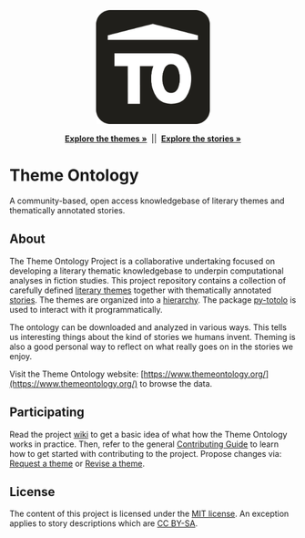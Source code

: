 <p align="center">
  <a href="https://www.themeontology.org/">
    <img src="https://github.com/theme-ontology/tstp/blob/master/projects/favicon2021/avatar-384x384.png?raw=true" alt="LTO avatar" width="200" height="200">
  </a>
</p>
<p align="center">
  <a href="https://www.themeontology.org/themes"><strong>Explore the themes »</strong></a>
  &nbsp;||&nbsp;
  <a href="https://www.themeontology.org/stories"><strong>Explore the stories »</strong></a>
  <br>
</p>

# Theme Ontology

A community-based, open access knowledgebase of literary themes and thematically annotated stories. 

## About

The Theme Ontology Project is a collaborative undertaking focused on developing a literary thematic knowledgebase to underpin computational analyses in fiction studies.
This project repository contains a collection of carefully defined [literary themes](https://github.com/theme-ontology/theming/wiki/What-is-a-Literary-Theme%3F) together with thematically annotated [stories](https://github.com/theme-ontology/theming/wiki/What-is-a-Story%3F).
The themes are organized into a [hierarchy](https://github.com/theme-ontology/theming/wiki/What-is-Literary-Theme-Ontology%3F).
The package [py-totolo](https://github.com/theme-ontology/python-totolo) is used to interact with it programmatically.

The ontology can be downloaded and analyzed in various ways.
This tells us interesting things about the kind of stories we humans invent.
Theming is also a good personal way to reflect on what really goes on in the stories we enjoy.

Visit the Theme Ontology website: [https://www.themeontology.org/](https://www.themeontology.org/) to browse the data.

## Participating

Read the project [wiki](https://github.com/theme-ontology/theming/wiki) to get a basic idea of what how the Theme Ontology works in practice.
Then, refer to the general [Contributing Guide](CONTRIBUTING.md) to learn how to get started with contributing to the project.
Propose changes via:
[Request a theme](https://github.com/theme-ontology/theming/issues/new?template=request-a-new-theme.md)
or
[Revise a theme](https://github.com/theme-ontology/theming/issues/new?template=propose-to-revise-an-existing-theme.md).

## License

The content of this project is licensed under the 
[MIT license](LICENSE.md). 
An exception applies to story descriptions which are
[CC BY-SA](LICENSE-EXCEPTION.md). 

<BR>
<BR>
<BR>
